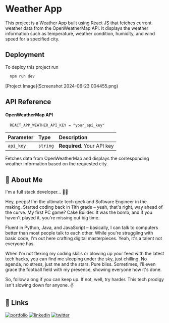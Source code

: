 
# Weather App

This project is a Weather App built using React JS that fetches current weather data from the OpenWeatherMap API. It displays the weather information such as temperature, weather condition, humidity, and wind speed for a specified city.


## Deployment

To deploy this project run

```bash
  npm run dev
```
[Project Image](Screenshot 2024-06-23 004455.png)


## API Reference

#### OpenWeatherMap API 

```http
  REACT_APP_WEATHER_API_KEY = "your_api_key"

```

| Parameter | Type     | Description                |
| :-------- | :------- | :------------------------- |
| `api_key` | `string` | **Required**. Your API key |

Fetches data from OpenWeatherMap and displays the corresponding weather information based on the requested city.


## 🚀 About Me
I'm a full stack developer... 🧑‍💻

Hey, peeps! I'm the ultimate tech geek and Software Engineer in the making. Started coding back in 11th grade – yeah, that's right, way ahead of the curve. My first PC game? Cake Builder. It was the bomb, and if you haven't played it, you're missing out big time.

Fluent in Python, Java, and JavaScript – basically, I can talk to computers better than most people talk to each other. While you're struggling with basic code, I'm out here crafting digital masterpieces. Yeah, it's a talent not everyone has.

When I'm not flexing my coding skills or blowing up your feed with the latest tech hacks, you can find me sleeping under the sky, just chilling. No agenda, no stress, just me and the stars. Pure bliss. Sometimes, I'll even grace the football field with my presence, showing everyone how it's done.

So, follow along if you can keep up. If not, well, try harder. This tech prodigy isn't slowing down for anyone. ✌️


## 🔗 Links
[![portfolio](https://img.shields.io/badge/my_portfolio-000?style=for-the-badge&logo=ko-fi&logoColor=white)](https://none-c16111.webflow.io/)
[![linkedin](https://img.shields.io/badge/linkedin-0A66C2?style=for-the-badge&logo=linkedin&logoColor=white)](https://www.linkedin.com/tanmaymandal13/)
[![twitter](https://img.shields.io/badge/twitter-1DA1F2?style=for-the-badge&logo=twitter&logoColor=white)](https://x.com/iam10mayy)

